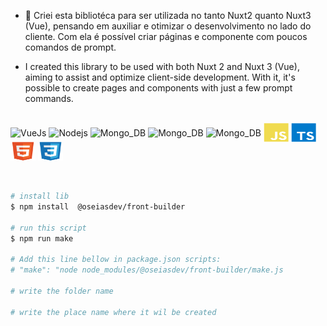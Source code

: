 

- 🔭 Criei esta bibliotéca para ser utilizada no  tanto Nuxt2 quanto Nuxt3 (Vue), pensando em auxiliar e otimizar o desenvolvimento no lado do cliente. Com ela é possível criar páginas e componente com poucos comandos de prompt.

- I created this library to be used with both Nuxt 2 and Nuxt 3 (Vue), aiming to assist and optimize client-side development. With it, it's possible to create pages and components with just a few prompt commands.


<div style="display: inline_block"><br>
  <img align="center" alt="VueJs" height="30" width="40" src="https://cdn.jsdelivr.net/gh/devicons/devicon@latest/icons/vuejs/vuejs-original.svg">
  <img align="center" alt="Nodejs" height="30" width="40" src="https://cdn.jsdelivr.net/gh/devicons/devicon@latest/icons/nodejs/nodejs-original.svg">
  <img align="center" alt="Mongo_DB" height="30" width="40" src="https://cdn.jsdelivr.net/gh/devicons/devicon@latest/icons/mongodb/mongodb-original.svg">
  <img align="center" alt="Mongo_DB" height="30" width="40" src="https://cdn.jsdelivr.net/gh/devicons/devicon@latest/icons/nuxtjs/nuxtjs-original.svg">
  <img align="center" alt="Mongo_DB" height="30" width="40" src="https://cdn.jsdelivr.net/gh/devicons/devicon@latest/icons/flutter/flutter-original.svg">
  
  <img align="center" alt="Js" height="30" width="40" src="https://raw.githubusercontent.com/devicons/devicon/master/icons/javascript/javascript-plain.svg">
  <img align="center" alt="Ts" height="30" width="40" src="https://raw.githubusercontent.com/devicons/devicon/master/icons/typescript/typescript-plain.svg">
  <img align="center" alt="Rafa-HTML" height="30" width="40" src="https://raw.githubusercontent.com/devicons/devicon/master/icons/html5/html5-original.svg">
  <img align="center" alt="CSS" height="30" width="40" src="https://raw.githubusercontent.com/devicons/devicon/master/icons/css3/css3-original.svg">
</div>
<br/><br/>


```bash
# install lib
$ npm install  @oseiasdev/front-builder

# run this script 
$ npm run make

# Add this line bellow in package.json scripts:
# "make": "node node_modules/@oseiasdev/front-builder/make.js
    
# write the folder name

# write the place name where it wil be created

